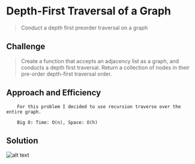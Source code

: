 # Depth-First Traversal of a Graph
> Conduct a depth first preorder traversal on a graph

## Challenge
> Create a function that accepts an adjacency list as a graph, and conducts a depth first traversal. Return a collection of nodes in their pre-order depth-first traversal order.

## Approach and Efficiency
```
	For this problem I decided to use recursion traverse over the entire graph. 

	Big O: Time: O(n), Space: O(h)
```

## Solution
![alt text](https://github.com/CClemensJr/data-structures-and-algorithms/blob/master/assets/breadthFirstTraversalOfGraph.JPG "Depth first traversal of graph")

